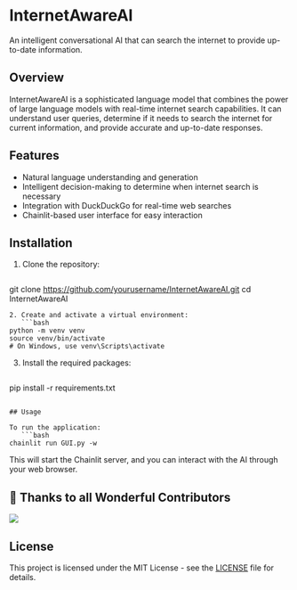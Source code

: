 # InternetAwareAI

An intelligent conversational AI that can search the internet to provide up-to-date information.

## Overview

InternetAwareAI is a sophisticated language model that combines the power of large language models with real-time internet search capabilities. It can understand user queries, determine if it needs to search the internet for current information, and provide accurate and up-to-date responses.

## Features

- Natural language understanding and generation
- Intelligent decision-making to determine when internet search is necessary
- Integration with DuckDuckGo for real-time web searches
- Chainlit-based user interface for easy interaction

## Installation

1. Clone the repository:
   ```bash
git clone https://github.com/yourusername/InternetAwareAI.git
cd InternetAwareAI
```
2. Create and activate a virtual environment:
   ```bash
python -m venv venv
source venv/bin/activate  
# On Windows, use venv\Scripts\activate
```

3. Install the required packages:
   ```bash
pip install -r requirements.txt
```

## Usage

To run the application:
   ```bash
chainlit run GUI.py -w
```
This will start the Chainlit server, and you can interact with the AI through your web browser.

## 💪 Thanks to all Wonderful Contributors

<a href="https://github.com/A-Akhil/InternetAwareAI/graphs/contributors">
  <img src="https://contrib.rocks/image?repo=A-Akhil/InternetAwareAI" />
</a>

## License

This project is licensed under the MIT License - see the [LICENSE](LICENSE) file for details.